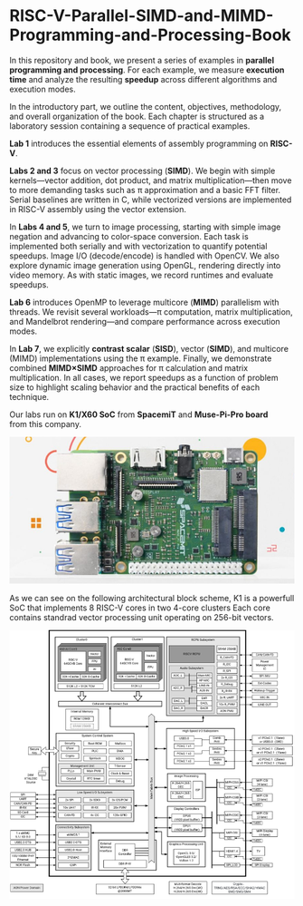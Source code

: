 # RISC-V-Parallel-SIMD-and-MIMD-Programming-and-Processing-Book
In this repository and book, we present a series of examples in **parallel programming and processing**. For each
example, we measure **execution time** and analyze the resulting **speedup** across different
algorithms and execution modes.

In the introductory part, we outline the content, objectives, methodology, and overall organization of
the book. Each chapter is structured as a laboratory session containing a sequence of practical
examples.

**Lab 1** introduces the essential elements of assembly programming on **RISC-V**.

**Labs 2 and 3** focus on vector processing (**SIMD**). We begin with simple kernels—vector addition, dot
product, and matrix multiplication—then move to more demanding tasks such as π approximation and
a basic FFT filter. Serial baselines are written in C, while vectorized versions are implemented in
RISC-V assembly using the vector extension.

In **Labs 4 and 5**, we turn to image processing, starting with simple image negation and advancing to
color-space conversion. Each task is implemented both serially and with vectorization to quantify
potential speedups. Image I/O (decode/encode) is handled with OpenCV. We also explore dynamic
image generation using OpenGL, rendering directly into video memory. As with static images, we
record runtimes and evaluate speedups.

**Lab 6** introduces OpenMP to leverage multicore (**MIMD**) parallelism with threads. We revisit several
workloads—π computation, matrix multiplication, and Mandelbrot rendering—and compare
performance across execution modes.

In **Lab 7**, we explicitly **contrast scalar** (**SISD**), vector (**SIMD**), and multicore (MIMD) implementations
using the π example. Finally, we demonstrate combined **MIMD×SIMD** approaches for π calculation
and matrix multiplication. In all cases, we report speedups as a function of problem size to highlight
scaling behavior and the practical benefits of each technique.

Our labs run on **K1/X60 SoC** from **SpacemiT** and **Muse-Pi-Pro board** from this company.

![alt text](pictures/muse-pi-pro.jpg)

As we can see on the following architectural block scheme, K1 is a powerfull SoC that implements 8 RISC-V cores 
in two 4-core clusters
Each core contains standrad vector processing unit operating on 256-bit vectors.


![alt text](pictures/RV.K1.X60.spacemit.block.png)


